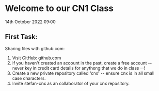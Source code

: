 Welcome to our CN1 Class
========================
14th October 2022 09:00

First Task:
-----------
Sharing files with github.com:

1. Visit GitHub: github.com
2. If you haven't created an account in the past, create a free account
   -- never key in credit card details for anythong that we do in class --!
3. Create a new private repository called 'cnx'
   -- ensure cnx is in all small case characters.
4. Invite stefan-cnx as an collaborator of your cnx repository.
